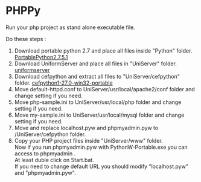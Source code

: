 
# PHPPy

Run your php project as stand alone executable file. 
 
Do these steps :    
1. Download portable python 2.7 and place all files inside "Python" folder.
		[PortablePython2.7.5.1](http://portablepython.com/wiki/PortablePython2.7.5.1/)    
2. Download UniformServer and place all files in "UniServer" folder.
		[uniformserver](http://www.uniformserver.com/)    
3. Download cefpython and extract all files to "UniServer/cefpython" folder.
		[cefpython1-27.0-win32-portable](http://cefpython.googlecode.com/files/cefpython1-27.0-win32-portable.zip)    
4. Move default-httpd.conf to UniServer/usr/local/apache2/conf folder and change setting if you need.    
5. Move php-sample.ini to UniServer/usr/local/php folder and change setting if you need.    
6. Move my-sample.ini to UniServer/usr/local/mysql folder and change setting if you need.    
7. Move and replace localhost.pyw and phpmyadmin.pyw to /UniServer/cefpython folder.    
8. Copy your PHP project files inside "UniServer/www" folder.      
Now if you run phpmyadmin.pyw with PythonW-Portable.exe you can access to phpmyadmin .     
At least duble click on Start.bat.      
If you need to change default URL you should modify "localhost.pyw" and "phpmyadmin.pyw".     